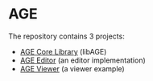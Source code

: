 # AGE

The repository contains 3 projects:

 - [AGE Core Library](AGE_Core/README.md "AGE Core Library") (libAGE)
 - [AGE Editor](AGE_Editor/README.md "AGE Editor") (an editor implementation)
 - [AGE Viewer](AGE_Viewer/README.md "AGE Viewer") (a viewer example)
